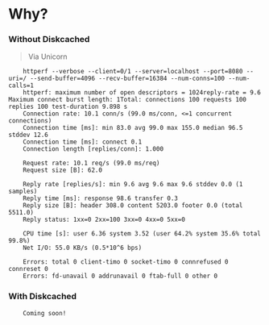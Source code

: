 # Why?

### Without Diskcached

> Via Unicorn

        httperf --verbose --client=0/1 --server=localhost --port=8080 --uri=/ --send-buffer=4096 --recv-buffer=16384 --num-conns=100 --num-calls=1
        httperf: maximum number of open descriptors = 1024reply-rate = 9.6     Maximum connect burst length: 1Total: connections 100 requests 100 replies 100 test-duration 9.898 s
        Connection rate: 10.1 conn/s (99.0 ms/conn, <=1 concurrent connections)
        Connection time [ms]: min 83.0 avg 99.0 max 155.0 median 96.5 stddev 12.6
        Connection time [ms]: connect 0.1
        Connection length [replies/conn]: 1.000

        Request rate: 10.1 req/s (99.0 ms/req)
        Request size [B]: 62.0

        Reply rate [replies/s]: min 9.6 avg 9.6 max 9.6 stddev 0.0 (1 samples)
        Reply time [ms]: response 98.6 transfer 0.3
        Reply size [B]: header 308.0 content 5203.0 footer 0.0 (total 5511.0)
        Reply status: 1xx=0 2xx=100 3xx=0 4xx=0 5xx=0

        CPU time [s]: user 6.36 system 3.52 (user 64.2% system 35.6% total 99.8%)
        Net I/O: 55.0 KB/s (0.5*10^6 bps)

        Errors: total 0 client-timo 0 socket-timo 0 connrefused 0 connreset 0
        Errors: fd-unavail 0 addrunavail 0 ftab-full 0 other 0


### With Diskcached

        Coming soon!

